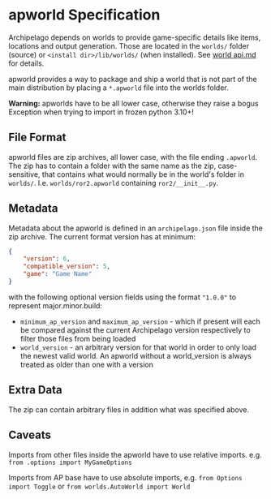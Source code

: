 # apworld Specification

Archipelago depends on worlds to provide game-specific details like items, locations and output generation.
Those are located in the `worlds/` folder (source) or `<install dir>/lib/worlds/` (when installed).
See [world api.md](world%20api.md) for details.

apworld provides a way to package and ship a world that is not part of the main distribution by placing a `*.apworld`
file into the worlds folder.

**Warning:** apworlds have to be all lower case, otherwise they raise a bogus Exception when trying to import in frozen python 3.10+!


## File Format

apworld files are zip archives, all lower case, with the file ending `.apworld`.
The zip has to contain a folder with the same name as the zip, case-sensitive, that contains what would normally be in
the world's folder in `worlds/`. I.e. `worlds/ror2.apworld` containing `ror2/__init__.py`.


## Metadata

Metadata about the apworld is defined in an `archipelago.json` file inside the zip archive.
The current format version has at minimum:
```json
{
    "version": 6,
    "compatible_version": 5,
    "game": "Game Name"
}
```

with the following optional version fields using the format `"1.0.0"` to represent major.minor.build:
* `minimum_ap_version` and `maximum_ap_version` - which if present will each be compared against the current
  Archipelago version respectively to filter those files from being loaded
* `world_version` - an arbitrary version for that world in order to only load the newest valid world.
  An apworld without a world_version is always treated as older than one with a version


## Extra Data

The zip can contain arbitrary files in addition what was specified above.


## Caveats

Imports from other files inside the apworld have to use relative imports. e.g. `from .options import MyGameOptions`

Imports from AP base have to use absolute imports, e.g. `from Options import Toggle` or
`from worlds.AutoWorld import World`
